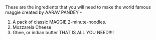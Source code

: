 These are the ingredients that you will need to make the world famous maggie created by AARAV PANDEY - 
1. A pack of classic MAGGIE 2-minute-noodles.
2. Mozzarela Cheese
3. Ghee, or indian butter
THAT IS ALL YOU NEED!!!!